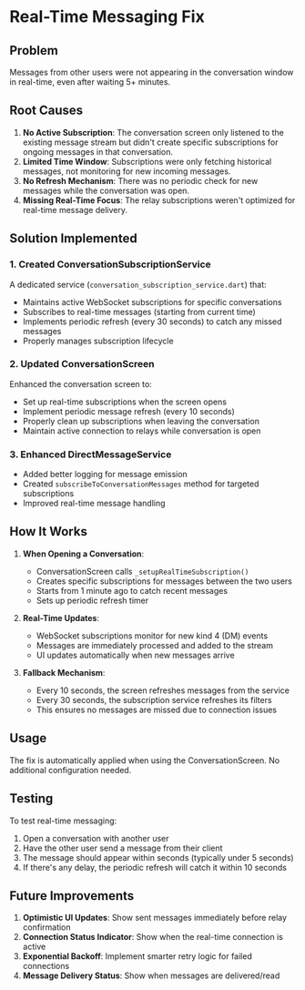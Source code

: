 # Real-Time Messaging Fix

## Problem
Messages from other users were not appearing in the conversation window in real-time, even after waiting 5+ minutes.

## Root Causes
1. **No Active Subscription**: The conversation screen only listened to the existing message stream but didn't create specific subscriptions for ongoing messages in that conversation.
2. **Limited Time Window**: Subscriptions were only fetching historical messages, not monitoring for new incoming messages.
3. **No Refresh Mechanism**: There was no periodic check for new messages while the conversation was open.
4. **Missing Real-Time Focus**: The relay subscriptions weren't optimized for real-time message delivery.

## Solution Implemented

### 1. Created ConversationSubscriptionService
A dedicated service (`conversation_subscription_service.dart`) that:
- Maintains active WebSocket subscriptions for specific conversations
- Subscribes to real-time messages (starting from current time)
- Implements periodic refresh (every 30 seconds) to catch any missed messages
- Properly manages subscription lifecycle

### 2. Updated ConversationScreen
Enhanced the conversation screen to:
- Set up real-time subscriptions when the screen opens
- Implement periodic message refresh (every 10 seconds)
- Properly clean up subscriptions when leaving the conversation
- Maintain active connection to relays while conversation is open

### 3. Enhanced DirectMessageService
- Added better logging for message emission
- Created `subscribeToConversationMessages` method for targeted subscriptions
- Improved real-time message handling

## How It Works

1. **When Opening a Conversation**:
   - ConversationScreen calls `_setupRealTimeSubscription()`
   - Creates specific subscriptions for messages between the two users
   - Starts from 1 minute ago to catch recent messages
   - Sets up periodic refresh timer

2. **Real-Time Updates**:
   - WebSocket subscriptions monitor for new kind 4 (DM) events
   - Messages are immediately processed and added to the stream
   - UI updates automatically when new messages arrive

3. **Fallback Mechanism**:
   - Every 10 seconds, the screen refreshes messages from the service
   - Every 30 seconds, the subscription service refreshes its filters
   - This ensures no messages are missed due to connection issues

## Usage

The fix is automatically applied when using the ConversationScreen. No additional configuration needed.

## Testing

To test real-time messaging:
1. Open a conversation with another user
2. Have the other user send a message from their client
3. The message should appear within seconds (typically under 5 seconds)
4. If there's any delay, the periodic refresh will catch it within 10 seconds

## Future Improvements

1. **Optimistic UI Updates**: Show sent messages immediately before relay confirmation
2. **Connection Status Indicator**: Show when the real-time connection is active
3. **Exponential Backoff**: Implement smarter retry logic for failed connections
4. **Message Delivery Status**: Show when messages are delivered/read